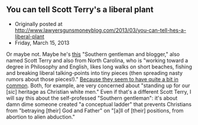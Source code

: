 ## You can tell Scott Terry's a liberal plant

 * Originally posted at http://www.lawyersgunsmoneyblog.com/2013/03/you-can-tell-hes-a-liberal-plant
 * Friday, March 15, 2013

Or maybe not. Maybe he's [this](http://faithandheritage.com/?author=28) "Southern gentleman and blogger," also named Scott Terry and also from North Carolina, who is "working toward a degree in Philosophy and English, likes long walks on  short beaches, fishing and breaking liberal talking-points into tiny  pieces (then spreading nasty rumors about those pieces!)." [Because they seem to have quite a bit in common](http://faithandheritage.com/2011/06/a-young-mans-reading-list/). Both, for example, are very concerned about "standing up for our [_sic_] heritage as Christian white men." Even if that's a different Scott Terry, I will say this about the self-professed "Southern gentleman": it's about damn dime someone created "a conceptual ladder" that prevents Christians from "betraying [their] God and Father" on "[a]ll of [their] positions, from abortion to alien abduction."